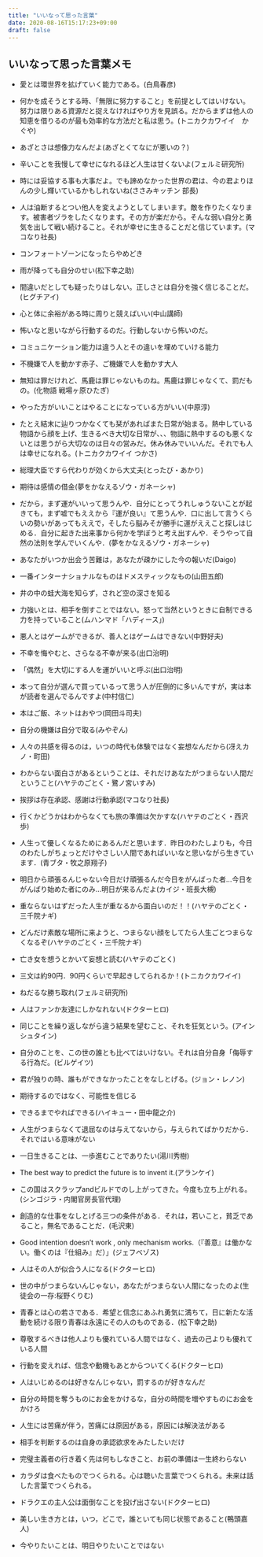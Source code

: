 ```yaml
---
title: "いいなって思った言葉"
date: 2020-08-16T15:17:23+09:00
draft: false
---
```

<!--more-->
## いいなって思った言葉メモ
- 愛とは環世界を拡げていく能力である。(白鳥春彦)

- 何かを成そうとする時、「無限に努力すること」を前提としてはいけない。努力は限りある資源だと捉えなければやり方を見誤る。だからまずは他人の知恵を借りるのが最も効率的な方法だと私は思う。(トニカクカワイイ　かぐや)

- あざとさは想像力なんだよ(あざとくてなにが悪いの？)

- 辛いことを我慢して幸せになれるほど人生は甘くないよ(フェルミ研究所)

- 時には妥協する事も大事だよ。でも諦めなかった世界の君は、今の君よりほんの少し輝いているかもしれないね(ささみキッチン 部長)

- 人は油断するとつい他人を変えようとしてしまいます。敵を作りたくなります。被害者ヅラをしたくなります。その方が楽だから。そんな弱い自分と勇気を出して戦い続けること。それが幸せに生きることだと信じています。(マコなり社長)

- コンフォートゾーンになったらやめどき

- 雨が降っても自分のせい(松下幸之助)

- 間違いだとしても疑ったりはしない。正しさとは自分を強く信じることだ。(ヒグチアイ)

- 心と体に余裕がある時に周りと競えばいい(中山講師)

- 怖いなと思いながら行動するのだ。行動しないから怖いのだ。

- コミュニケーション能力は違う人とその違いを埋めていける能力

- 不機嫌で人を動かす赤子、ご機嫌で人を動かす大人

- 無知は罪だけれど、馬鹿は罪じゃないものね。馬鹿は罪じゃなくて、罰だもの。(化物語 戦場ヶ原ひたぎ)

- やった方がいいことはやることになっている方がいい(中原淳)

- たとえ結末に辿りつかなくても栞があればまた日常が始まる。熱中している物語から顔を上げ、生きるべき大切な日常が、、、物語に熱中するのも悪くないとは思うがら大切なのは日々の営みだ。休み休みでいいんだ。それでも人は幸せになれる。(トニカクカワイイ つかさ)

- 総理大臣ですら代わりが効くから大丈夫(とったび・あかり)

- 期待は感情の借金(夢をかなえるゾウ・ガネーシャ)

- だから，まず運がいいって思うんや．自分にとってうれしゅうないことが起きても，まず嘘でもええから『運が良い』て思うんや．口に出して言うくらいの勢いがあってもええで，そしたら脳みそが勝手に運がええこと探しはじめる．自分に起きた出来事から何かを学ぼうと考え出すんや．そうやって自然の法則を学んでいくんや．(夢をかなえるゾウ・ガネーシャ)

- あなたがいつか出会う苦難は，あなたが疎かにした今の報いだ(Daigo)

- 一番インターナショナルなものはドメスティックなもの(山田五郎)

- 井の中の蛙大海を知らず，されど空の深さを知る

- 力強いとは、相手を倒すことではない。怒って当然というときに自制できる力を持っていること(ムハンマド「ハディース」)

- 悪人とはゲームができるが、善人とはゲームはできない(中野好夫)

- 不幸を悔やむと、さらなる不幸が来る(出口治明)

- 「偶然」を大切にする人を運がいいと呼ぶ(出口治明)

- 本って自分が選んで買っているって思う人が圧倒的に多いんですが，実は本が読者を選んでるんですよ(中村信仁)

- 本はご飯、ネットはおやつ(岡田斗司夫)

- 自分の機嫌は自分で取る(みやぞん)

- 人々の共感を得るのは，いつの時代も体験ではなく妄想なんだから(冴えカノ・町田)

- わからない面白さがあるということは、それだけあなたがつまらない人間だということ(ハヤテのごとく・鷺ノ宮いすみ)

- 挨拶は存在承認、感謝は行動承認(マコなり社長)

- 行くかどうかはわからなくても旅の準備は欠かすな(ハヤテのごとく・西沢歩)

- 人生って優しくなるためにあるんだと思います．昨日のわたしよりも，今日のわたしがちょっとだけやさしい人間であればいいなと思いながら生きています．(青ブタ・牧之原翔子)

- 明日から頑張るんじゃない今日だけ頑張るんだ今日をがんばった者…今日をがんばり始めた者にのみ…明日が来るんだよ(カイジ・班長大槻)
  
- 重ならないはずだった人生が重なるから面白いのだ！！(ハヤテのごとく・三千院ナギ)

- どんだけ素敵な場所に来ようと、つまらない顔をしてたら人生ごとつまらなくなるぞ(ハヤテのごとく・三千院ナギ)

- 亡き女を想うとかいて妄想と読む(ハヤテのごとく)

- 三文は約90円．90円くらいで早起きしてられるか！(トニカクカワイイ)

- ねだるな勝ち取れ(フェルミ研究所)

- 人はファンか友達にしかなれない(ドクターヒロ)

- 同じことを繰り返しながら違う結果を望むこと、それを狂気という。(アインシュタイン)

- 自分のことを、この世の誰とも比べてはいけない。それは自分自身「侮辱する行為だ。(ビルゲイツ)

- 君が独りの時、誰もができなかったことをなしとげる。(ジョン・レノン)

- 期待するのではなく、可能性を信じる

- できるまでやればできる(ハイキュー・田中龍之介)

- 人生がつまらなくて退屈なのは与えてないから，与えられてばかりだから．それではいる意味がない

- 一日生きることは、一歩進むことでありたい(湯川秀樹)

- The best way to predict the future is to invent it.(アランケイ)

- この国はスクラップandビルドでのし上がってきた。今度も立ち上がれる。(シンゴジラ・内閣官房長官代理)

- 創造的な仕事をなしとげる三つの条件がある．それは，若いこと，貧乏であること，無名であることだ．(毛沢東)

- Good intention doesn’t work , only mechanism works.（『善意』は働かない。働くのは『仕組み』だ）」(ジェフベゾス)

- 人はその人が似合う人になる(ドクターヒロ)

- 世の中がつまらないんじゃない，あなたがつまらない人間になったのよ(生徒会の一存:桜野くりむ)

- 青春とは心の若さである．希望と信念にあふれ勇気に満ちて，日に新たな活動を続ける限り青春は永遠にその人のものである．(松下幸之助)

- 尊敬するべきは他人よりも優れている人間ではなく、過去の己よりも優れている人間

- 行動を変えれば、信念や動機もあとからついてくる(ドクターヒロ)

- 人はいじめるのは好きなんじゃない，罰するのが好きなんだ

- 自分の時間を奪うものにお金をかけるな，自分の時間を増やすものにお金をかけろ

- 人生には苦痛が伴う，苦痛には原因がある，原因には解決法がある

- 相手を判断するのは自身の承認欲求をみたしたいだけ

- 完璧主義者の行き着く先は何もしなきこと、お前の準備は一生終わらない

- カラダは食べたものでつくられる。心は聴いた言葉でつくられる。未来は話した言葉でつくられる。

- ドラクエの主人公は面倒なことを投げ出さない(ドクターヒロ)

- 美しい生き方とは，いつ，どこで，誰といても同じ状態であること(鴨頭嘉人)

- 今やりたいことは、明日やりたいことではない